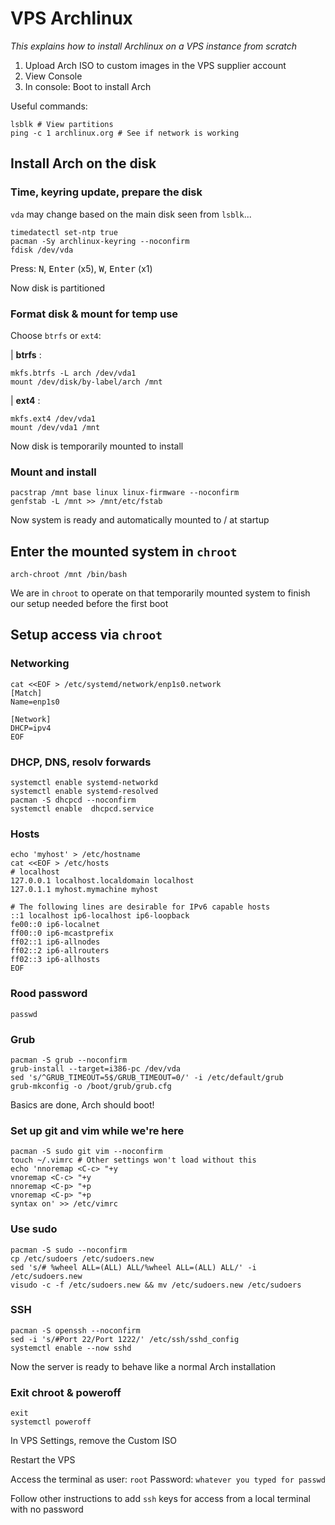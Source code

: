 # VPS Archlinux
*This explains how to install Archlinux on a VPS instance from scratch*

1. Upload Arch ISO to custom images in the VPS supplier account
2. View Console
3. In console: Boot to install Arch

Useful commands:

```console
lsblk # View partitions
ping -c 1 archlinux.org # See if network is working
```

## Install Arch on the disk

### Time, keyring update, prepare the disk

`vda` may change based on the main disk seen from `lsblk`...

```console
timedatectl set-ntp true
pacman -Sy archlinux-keyring --noconfirm
fdisk /dev/vda
```

Press: <kbd>N</kbd>, <kbd>Enter</kbd> (x5), <kbd>W</kbd>, <kbd>Enter</kbd> (x1)

Now disk is partitioned

### Format disk & mount for temp use

Choose `btrfs` or `ext4`:

| **btrfs** :

```console
mkfs.btrfs -L arch /dev/vda1
mount /dev/disk/by-label/arch /mnt
```

| **ext4** :

```console
mkfs.ext4 /dev/vda1
mount /dev/vda1 /mnt
```

Now disk is temporarily mounted to install

### Mount and install

```console
pacstrap /mnt base linux linux-firmware --noconfirm
genfstab -L /mnt >> /mnt/etc/fstab
```

Now system is ready and automatically mounted to / at startup

## Enter the mounted system in `chroot`

```console
arch-chroot /mnt /bin/bash
```

We are in `chroot` to operate on that temporarily mounted system to finish our setup needed before the first boot

## Setup access via `chroot`

### Networking

```console
cat <<EOF > /etc/systemd/network/enp1s0.network
[Match]
Name=enp1s0

[Network]
DHCP=ipv4
EOF
```

### DHCP, DNS, resolv forwards

```console
systemctl enable systemd-networkd
systemctl enable systemd-resolved
pacman -S dhcpcd --noconfirm
systemctl enable  dhcpcd.service
```

### Hosts

```console
echo 'myhost' > /etc/hostname
cat <<EOF > /etc/hosts
# localhost
127.0.0.1 localhost.localdomain localhost
127.0.1.1 myhost.mymachine myhost

# The following lines are desirable for IPv6 capable hosts
::1 localhost ip6-localhost ip6-loopback
fe00::0 ip6-localnet
ff00::0 ip6-mcastprefix
ff02::1 ip6-allnodes
ff02::2 ip6-allrouters
ff02::3 ip6-allhosts
EOF
```

### Rood password

```console
passwd
```

### Grub

```console
pacman -S grub --noconfirm
grub-install --target=i386-pc /dev/vda
sed 's/^GRUB_TIMEOUT=5$/GRUB_TIMEOUT=0/' -i /etc/default/grub
grub-mkconfig -o /boot/grub/grub.cfg
```

Basics are done, Arch should boot!

### Set up git and vim while we're here

```console
pacman -S sudo git vim --noconfirm
touch ~/.vimrc # Other settings won't load without this
echo 'nnoremap <C-c> "+y
vnoremap <C-c> "+y
nnoremap <C-p> "+p
vnoremap <C-p> "+p
syntax on' >> /etc/vimrc
```

### Use sudo

```console
pacman -S sudo --noconfirm
cp /etc/sudoers /etc/sudoers.new
sed 's/# %wheel ALL=(ALL) ALL/%wheel ALL=(ALL) ALL/' -i /etc/sudoers.new
visudo -c -f /etc/sudoers.new && mv /etc/sudoers.new /etc/sudoers
```

### SSH

```console
pacman -S openssh --noconfirm
sed -i 's/#Port 22/Port 1222/' /etc/ssh/sshd_config
systemctl enable --now sshd
```

Now the server is ready to behave like a normal Arch installation

### Exit chroot & poweroff

```console
exit
systemctl poweroff
```

In VPS Settings, remove the Custom ISO

Restart the VPS

Access the terminal as user: `root` Password: `whatever you typed for passwd`

Follow other instructions to add `ssh` keys for access from a local terminal with no password


